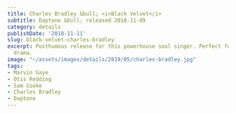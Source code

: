 ```yaml
---
title: Charles Bradley &bull; <i>Black Velvet</i>
subtitle: Daptone &bull; released 2018-11-09
category: details
publishDate: '2018-11-11'
slug: black-velvet-charles-bradley
excerpt: Posthumous release for this powerhouse soul singer. Perfect for a ‘70s cop
  drama.
image: "~/assets/images/details/2019/05/charles-bradley.jpg"
tags:
- Marvin Gaye
- Otis Redding
- Sam Cooke
- Charles Bradley
- Daptone
---
```


